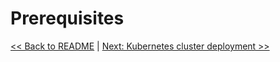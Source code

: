 # Prerequisites



[<< Back to README](../README.md) | [Next: Kubernetes cluster deployment >>](docs/1-kubernetes-cluster-deployment.md)